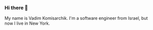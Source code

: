 ### Hi there 👋
My name is Vadim Komisarchik. I'm a software engineer from Israel, but now I live in New York. 
<!--
**Vadimkomis/Vadimkomis** is a ✨ _special_ ✨ repository because its `README.md` (this file) appears on your GitHub profile.

-->
